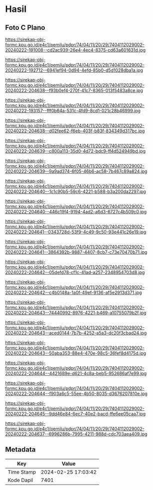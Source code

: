 # Hasil

## Foto C Plano

https://sirekap-obj-formc.kpu.go.id/e4c1/pemilu/pdpr/74/04/11/20/29/7404112029002-20240222-191008--cd2ac939-26e4-4ec4-8375-cd63a601631d.jpg

https://sirekap-obj-formc.kpu.go.id/e4c1/pemilu/pdpr/74/04/11/20/29/7404112029002-20240222-192712--6941ef94-0d94-4efd-85b0-d5d1028dba1a.jpg

https://sirekap-obj-formc.kpu.go.id/e4c1/pemilu/pdpr/74/04/11/20/29/7404112029002-20240222-204638--f93b0ef4-270f-41c7-8365-013f5483a8ce.jpg

https://sirekap-obj-formc.kpu.go.id/e4c1/pemilu/pdpr/74/04/11/20/29/7404112029002-20240222-193157--fff0b64a-531c-4fd9-8cd1-021c28b46999.jpg

https://sirekap-obj-formc.kpu.go.id/e4c1/pemilu/pdpr/74/04/11/20/29/7404112029002-20240222-204638--d02fee62-f6eb-403f-b83f-834349d317bc.jpg

https://sirekap-obj-formc.kpu.go.id/e4c1/pemilu/pdpr/74/04/11/20/29/7404112029002-20240222-204639--c800a113-35d0-4d72-bdc9-ff4d524949bd.jpg

https://sirekap-obj-formc.kpu.go.id/e4c1/pemilu/pdpr/74/04/11/20/29/7404112029002-20240222-204639--9a9ad374-6f05-46b6-ac58-7b467c89a824.jpg

https://sirekap-obj-formc.kpu.go.id/e4c1/pemilu/pdpr/74/04/11/20/29/7404112029002-20240222-204640--1c1c90b5-59c6-4221-b588-b3a200da2297.jpg

https://sirekap-obj-formc.kpu.go.id/e4c1/pemilu/pdpr/74/04/11/20/29/7404112029002-20240222-204640--446c19f4-9194-4ad2-a6d3-6727c4b509c0.jpg

https://sirekap-obj-formc.kpu.go.id/e4c1/pemilu/pdpr/74/04/11/20/29/7404112029002-20240222-204641--0343728d-53f9-4c49-9c50-93e441c26e19.jpg

https://sirekap-obj-formc.kpu.go.id/e4c1/pemilu/pdpr/74/04/11/20/29/7404112029002-20240222-204641--3864392b-9887-4407-8cb7-c73e70470b71.jpg

https://sirekap-obj-formc.kpu.go.id/e4c1/pemilu/pdpr/74/04/11/20/29/7404112029002-20240222-204642--05defd78-cf1c-41ad-a257-2348954703d8.jpg

https://sirekap-obj-formc.kpu.go.id/e4c1/pemilu/pdpr/74/04/11/20/29/7404112029002-20240222-204642--c4b0148a-1a0f-49ef-9136-af5e2913d371.jpg

https://sirekap-obj-formc.kpu.go.id/e4c1/pemilu/pdpr/74/04/11/20/29/7404112029002-20240222-204643--74440992-8976-4221-b469-a10755079b2f.jpg

https://sirekap-obj-formc.kpu.go.id/e4c1/pemilu/pdpr/74/04/11/20/29/7404112029002-20240222-204643--aced0144-7b7b-4252-a5a3-dc20f3cbad24.jpg

https://sirekap-obj-formc.kpu.go.id/e4c1/pemilu/pdpr/74/04/11/20/29/7404112029002-20240222-204643--50aba353-88e4-470e-98c5-36fef8d4175d.jpg

https://sirekap-obj-formc.kpu.go.id/e4c1/pemilu/pdpr/74/04/11/20/29/7404112029002-20240222-204644--4421689e-d621-4c8a-beb5-952686af7e99.jpg

https://sirekap-obj-formc.kpu.go.id/e4c1/pemilu/pdpr/74/04/11/20/29/7404112029002-20240222-204644--f903a6c5-55ee-4b50-8035-d3676207810e.jpg

https://sirekap-obj-formc.kpu.go.id/e4c1/pemilu/pdpr/74/04/11/20/29/7404112029002-20240222-204645--9dd46e84-6ec7-40e2-bacd-ffe6ee05caa7.jpg

https://sirekap-obj-formc.kpu.go.id/e4c1/pemilu/pdpr/74/04/11/20/29/7404112029002-20240222-204637--6996286b-7995-4211-988d-cdc703aea409.jpg


## Metadata

| Key        | Value               |
| ---------- | ------------------- |
| Time Stamp | 2024-02-25 17:03:42 |
| Kode Dapil | 7401                |



